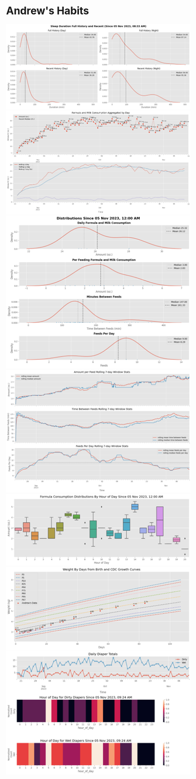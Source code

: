 # Andrew's Habits
![sleep habits](https://github.com/jgalloway42/andrews_baby_tracker/blob/main/reports/figures/sleep_duration_day_night.png)<br>
![feeding totals](https://github.com/jgalloway42/andrews_baby_tracker/blob/main/reports/figures/feeding_daily_totals.png)<br>
![feeding distribution](https://github.com/jgalloway42/andrews_baby_tracker/blob/main/reports/figures/feeding_distribution.png)<br>
![feeding rolling](https://github.com/jgalloway42/andrews_baby_tracker/blob/main/reports/figures/feeding_rolling.png)<br>
![feeding by hour](https://github.com/jgalloway42/andrews_baby_tracker/blob/main/reports/figures/feeding_by_hour.png)<br>
![weight](https://github.com/jgalloway42/andrews_baby_tracker/blob/main/reports/figures/weight.png)<br>
![diapers](https://github.com/jgalloway42/andrews_baby_tracker/blob/main/reports/figures/diapers.png)<br>